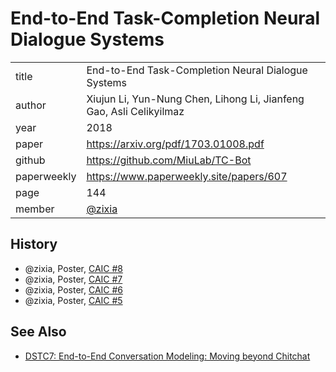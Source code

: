 # End-to-End Task-Completion Neural Dialogue Systems

|  |  |
| :--- | :--- |
| title | End-to-End Task-Completion Neural Dialogue Systems |
| author |  Xiujun Li, Yun-Nung Chen, Lihong Li, Jianfeng Gao, Asli Celikyilmaz |
| year | 2018 |
| paper | https://arxiv.org/pdf/1703.01008.pdf |
| github | https://github.com/MiuLab/TC-Bot |
| paperweekly | https://www.paperweekly.site/papers/607 |
| page | 144 |
| member | [@zixia](https://github.com/zixia) |

## History

* @zixia, Poster, [CAIC #8](https://github.com/BUPT/awesome-chatbot/issues/16)
* @zixia, Poster, [CAIC #7](https://github.com/BUPT/awesome-chatbot/issues/13)
* @zixia, Poster, [CAIC #6](https://github.com/BUPT/awesome-chatbot/issues/10)
* @zixia, Poster, [CAIC #5](https://github.com/BUPT/awesome-chatbot/issues/9)

## See Also

- [DSTC7: End-to-End Conversation Modeling: Moving beyond Chitchat](https://github.com/DSTC-MSR-NLP/DSTC7-End-to-End-Conversation-Modeling/tree/master/data_extraction#FAQ)
